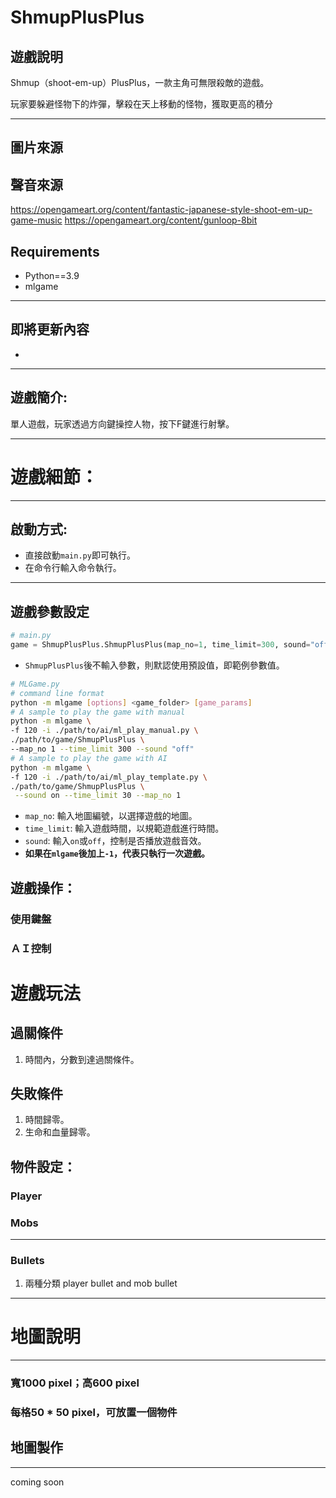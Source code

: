 # ShmupPlusPlus

## 遊戲說明

Shmup（shoot-em-up）PlusPlus，一款主角可無限殺敵的遊戲。

玩家要躲避怪物下的炸彈，擊殺在天上移動的怪物，獲取更高的積分

---
## 圖片來源

## 聲音來源
https://opengameart.org/content/fantastic-japanese-style-shoot-em-up-game-music
https://opengameart.org/content/gunloop-8bit
## Requirements

- Python==3.9
- mlgame

---

## 即將更新內容

- 

---

## 遊戲簡介:

單人遊戲，玩家透過方向鍵操控人物，按下F鍵進行射擊。

---

# 遊戲細節：

---

## 啟動方式:

- 直接啟動`main.py`即可執行。
- 在命令行輸入命令執行。

---

## 遊戲參數設定

```python
# main.py
game = ShmupPlusPlus.ShmupPlusPlus(map_no=1, time_limit=300, sound="off")
```

- `ShmupPlusPlus`後不輸入參數，則默認使用預設值，即範例參數值。

```bash
# MLGame.py
# command line format
python -m mlgame [options] <game_folder> [game_params]
# A sample to play the game with manual
python -m mlgame \
-f 120 -i ./path/to/ai/ml_play_manual.py \
./path/to/game/ShmupPlusPlus \
--map_no 1 --time_limit 300 --sound "off"
# A sample to play the game with AI
python -m mlgame \
-f 120 -i ./path/to/ai/ml_play_template.py \
./path/to/game/ShmupPlusPlus \
 --sound on --time_limit 30 --map_no 1
```

- `map_no`:  輸入地圖編號，以選擇遊戲的地圖。
- `time_limit`:  輸入遊戲時間，以規範遊戲進行時間。
- `sound`:  輸入`on`或`off`，控制是否播放遊戲音效。
- **如果在`mlgame`後加上`-1`，代表只執行一次遊戲。**

## 遊戲操作：

### 使用鍵盤

### ＡＩ控制

# 遊戲玩法

## 過關條件

1. 時間內，分數到達過關條件。

## 失敗條件

1. 時間歸零。
2. 生命和血量歸零。

## 物件設定：

### Player

### Mobs

---

### Bullets

1. 兩種分類 player bullet and mob bullet

---

# 地圖說明

---

### 寬1000 pixel；高600 pixel

### 每格50 * 50 pixel，可放置一個物件

## 地圖製作

---

coming soon